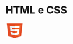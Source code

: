 # HTML e CSS

<img align="center" alt="Judah-HTML" height="40" width="50" src="https://raw.githubusercontent.com/devicons/devicon/master/icons/html5/html5-original.svg">
